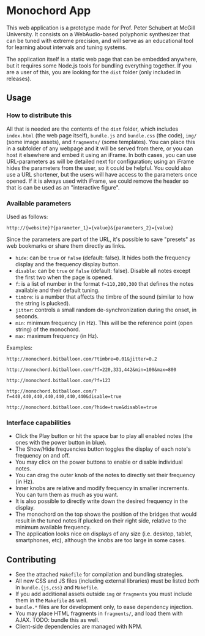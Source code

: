 Monochord App
=============

This web application is a prototype made for Prof. Peter Schubert at McGill University. It consists on a WebAudio-based polyphonic synthesizer that can be tuned with extreme precision, and will serve as an educational tool for learning about intervals and tuning systems.

The application itself is a static web page that can be embedded anywhere, but it requires some Node.js tools for bundling everything together. If you are a user of this, you are looking for the `dist` folder (only included in releases).

Usage
-----

### How to distribute this

All that is needed are the contents of the `dist` folder, which includes `index.html` (the web page itself), `bundle.js` and `bundle.css` (the code), `img/` (some image assets), and `fragments/` (some templates). You can place this in a subfolder of any webpage and it will be served from there, or you can host it elsewhere and embed it using an iFrame. In both cases, you can use URL-parameters as will be detailed next for configuration; using an iFrame hides the parameters from the user, so it could be helpful. You could also use a URL shortener, but the users will have access to the parameters once opened. If it is always used with iFrame, we could remove the header so that is can be used as an "interactive figure".

### Available parameters

Used as follows:

`http://{website}?{parameter_1}={value}&{parameters_2}={value}`

Since the parameters are part of the URL, it's possible to save "presets" as web bookmarks or share them directly as links.

* `hide`: can be `true` or `false` (default: false). It hides both the frequency display and the frequency display button.
* `disable`: can be `true` or `false` (default: false). Disable all notes except the first two when the page is opened.
* `f`: is a list of number in the format `f=110,200,300` that defines the notes available and their default tuning.
* `timbre`: is a number that affects the timbre of the sound (similar to how the string is plucked).
* `jitter`: controls a small random de-synchronization during the onset, in seconds.
* `min`: minimum frequency (in Hz). This will be the reference point (open string) of the monochord.
* `max`: maximum frequency (in Hz).

Examples:

`http://monochord.bitballoon.com/?timbre=0.01&jitter=0.2`

`http://monochord.bitballoon.com/?f=220,331,442&min=100&max=800`

`http://monochord.bitballoon.com/?f=123`

`http://monochord.bitballoon.com/?f=440,440,440,440,440,440,440&disable=true`

`http://monochord.bitballoon.com/?hide=true&disable=true`


### Interface capabilities

* Click the Play button or hit the space bar to play all enabled notes (the ones with the power button in blue).
* The Show/Hide frequencies button toggles the display of each note's frequency on and off.
* You may click on the power buttons to enable or disable individual notes.
* You can drag the outer knob of the notes to directly set their frequency (in Hz).
* Inner knobs are relative and modify frequency in smaller increments. You can turn them as much as you want.
* It is also possible to directly write down the desired frequency in the display.
* The monochord on the top shows the position of the bridges that would result in the tuned notes if plucked on their right side, relative to the minimum available frequency. 
* The application looks nice on displays of any size (i.e. desktop, tablet, smartphones, etc), although the knobs are too large in some cases.

Contributing
------------

* See the attached `Makefile` for compilation and bundling strategies.
* All new CSS and JS files (including external libraries) must be listed _both_ in `bundle.{js,css}` and `Makefile`.
* If you add additional assets outside `img` or `fragments` you must include them in the `Makefile` as well.
* `bundle.*` files are for development only, to ease dependency injection.
* You may place HTML fragments in `fragments/`, and load them with AJAX. TODO: bundle this as well.
* Client-side dependencies are managed with NPM.


